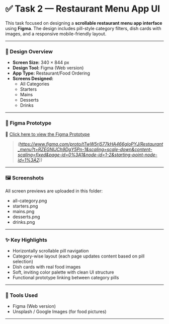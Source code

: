 # ✅ Task 2 — Restaurant Menu App UI

This task focused on designing a **scrollable restaurant menu app interface** using **Figma**. The design includes pill-style category filters, dish cards with images, and a responsive mobile-friendly layout.

---

### 📱 Design Overview

- **Screen Size:** 340 × 844 px  
- **Design Tool:** Figma (Web version)  
- **App Type:** Restaurant/Food Ordering  
- **Screens Designed:**
  - All Categories
  - Starters
  - Mains
  - Desserts
  - Drinks

---

### 🔗 Figma Prototype

🔗 [Click here to view the Figma Prototype](https://www.figma.com/proto/your-task3-link-goes-here)

> *(https://www.figma.com/proto/tTwW5rj577kHA466gIoPYJ/Restaurant_menu?t=RZEGNIJCh9DgY5Pn-1&scaling=scale-down&content-scaling=fixed&page-id=0%3A1&node-id=1-2&starting-point-node-id=1%3A2))*

---

### 🖼 Screenshots

All screen previews are uploaded in this folder:
- all-category.png
- starters.png
- mains.png
- desserts.png  
- drinks.png 

---

### ✨ Key Highlights

- Horizontally scrollable pill navigation  
- Category-wise layout (each page updates content based on pill selection)  
- Dish cards with real food images  
- Soft, inviting color palette with clean UI structure  
- Functional prototype linking between category pills

---

### 🧰 Tools Used

- Figma (Web version)  
- Unsplash / Google Images (for food pictures)

---
